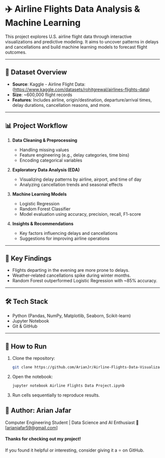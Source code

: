 # ✈️ Airline Flights Data Analysis & Machine Learning

This project explores U.S. airline flight data through interactive visualizations and predictive modeling. It aims to uncover patterns in delays and cancellations and build machine learning models to forecast flight outcomes.

---

## 📂 Dataset Overview

- **Source**: Kaggle - Airline Flight Data: (https://www.kaggle.com/datasets/rohitgrewal/airlines-flights-data)
- **Size**: ~600,000 flight records
- **Features**: Includes airline, origin/destination, departure/arrival times, delay durations, cancellation reasons, and more.

---

## 📊 Project Workflow

1. **Data Cleaning & Preprocessing**
   - Handling missing values
   - Feature engineering (e.g., delay categories, time bins)
   - Encoding categorical variables

2. **Exploratory Data Analysis (EDA)**
   - Visualizing delay patterns by airline, airport, and time of day
   - Analyzing cancellation trends and seasonal effects

3. **Machine Learning Models**
   - Logistic Regression
   - Random Forest Classifier
   - Model evaluation using accuracy, precision, recall, F1-score

4. **Insights & Recommendations**
   - Key factors influencing delays and cancellations
   - Suggestions for improving airline operations

---

## 🧠 Key Findings

- Flights departing in the evening are more prone to delays.
- Weather-related cancellations spike during winter months.
- Random Forest outperformed Logistic Regression with ~85% accuracy.

---

## 🛠️ Tech Stack

- Python (Pandas, NumPy, Matplotlib, Seaborn, Scikit-learn)
- Jupyter Notebook
- Git & GitHub

---

## 🚀 How to Run

1. Clone the repository:
   ```bash
   git clone https://github.com/ArianJr/Airline-Flights-Data-Visualization-and-ML-100.git
   ```
   
2. Open the notebook:
   ```bash
   jupyter notebook Airline Flights Data Project.ipynb
   ```
3. Run cells sequentially to reproduce results.

   
## 👤 Author: Arian Jafar
Computer Engineering Student | Data Science and AI Enthusiast
📧 [arianjafar59@gmail.com]

#### Thanks for checking out my project!
If you found it helpful or interesting, consider giving it a ⭐ on GitHub.
